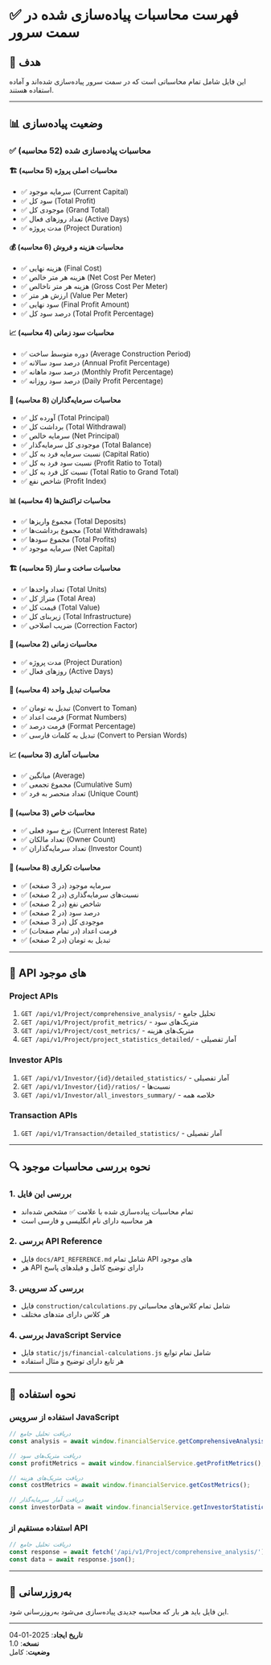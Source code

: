 # ✅ فهرست محاسبات پیاده‌سازی شده در سمت سرور

## 🎯 هدف
این فایل شامل تمام محاسباتی است که در سمت سرور پیاده‌سازی شده‌اند و آماده استفاده هستند.

---

## 📊 **وضعیت پیاده‌سازی**

### ✅ **محاسبات پیاده‌سازی شده (52 محاسبه)**

#### 🏗️ **محاسبات اصلی پروژه (5 محاسبه)**
- ✅ سرمایه موجود (Current Capital)
- ✅ سود کل (Total Profit)  
- ✅ موجودی کل (Grand Total)
- ✅ تعداد روزهای فعال (Active Days)
- ✅ مدت پروژه (Project Duration)

#### 💰 **محاسبات هزینه و فروش (6 محاسبه)**
- ✅ هزینه نهایی (Final Cost)
- ✅ هزینه هر متر خالص (Net Cost Per Meter)
- ✅ هزینه هر متر ناخالص (Gross Cost Per Meter)
- ✅ ارزش هر متر (Value Per Meter)
- ✅ سود نهایی (Final Profit Amount)
- ✅ درصد سود کل (Total Profit Percentage)

#### 📈 **محاسبات سود زمانی (4 محاسبه)**
- ✅ دوره متوسط ساخت (Average Construction Period)
- ✅ درصد سود سالانه (Annual Profit Percentage)
- ✅ درصد سود ماهانه (Monthly Profit Percentage)
- ✅ درصد سود روزانه (Daily Profit Percentage)

#### 👥 **محاسبات سرمایه‌گذاران (8 محاسبه)**
- ✅ آورده کل (Total Principal)
- ✅ برداشت کل (Total Withdrawal)
- ✅ سرمایه خالص (Net Principal)
- ✅ موجودی کل سرمایه‌گذار (Total Balance)
- ✅ نسبت سرمایه فرد به کل (Capital Ratio)
- ✅ نسبت سود فرد به کل (Profit Ratio to Total)
- ✅ نسبت کل فرد به کل (Total Ratio to Grand Total)
- ✅ شاخص نفع (Profit Index)

#### 📊 **محاسبات تراکنش‌ها (4 محاسبه)**
- ✅ مجموع واریزها (Total Deposits)
- ✅ مجموع برداشت‌ها (Total Withdrawals)
- ✅ مجموع سودها (Total Profits)
- ✅ سرمایه موجود (Net Capital)

#### 🏗️ **محاسبات ساخت و ساز (5 محاسبه)**
- ✅ تعداد واحدها (Total Units)
- ✅ متراژ کل (Total Area)
- ✅ قیمت کل (Total Value)
- ✅ زیربنای کل (Total Infrastructure)
- ✅ ضریب اصلاحی (Correction Factor)

#### 📅 **محاسبات زمانی (2 محاسبه)**
- ✅ مدت پروژه (Project Duration)
- ✅ روزهای فعال (Active Days)

#### 💱 **محاسبات تبدیل واحد (4 محاسبه)**
- ✅ تبدیل به تومان (Convert to Toman)
- ✅ فرمت اعداد (Format Numbers)
- ✅ فرمت درصد (Format Percentage)
- ✅ تبدیل به کلمات فارسی (Convert to Persian Words)

#### 📈 **محاسبات آماری (3 محاسبه)**
- ✅ میانگین (Average)
- ✅ مجموع تجمعی (Cumulative Sum)
- ✅ تعداد منحصر به فرد (Unique Count)

#### 🎯 **محاسبات خاص (3 محاسبه)**
- ✅ نرخ سود فعلی (Current Interest Rate)
- ✅ تعداد مالکان (Owner Count)
- ✅ تعداد سرمایه‌گذاران (Investor Count)

#### 🔄 **محاسبات تکراری (8 محاسبه)**
- ✅ سرمایه موجود (در 3 صفحه)
- ✅ نسبت‌های سرمایه‌گذاری (در 2 صفحه)
- ✅ شاخص نفع (در 2 صفحه)
- ✅ درصد سود (در 2 صفحه)
- ✅ موجودی کل (در 3 صفحه)
- ✅ فرمت اعداد (در تمام صفحات)
- ✅ تبدیل به تومان (در 2 صفحه)

---

## 🚀 **API های موجود**

### **Project APIs**
1. `GET /api/v1/Project/comprehensive_analysis/` - تحلیل جامع
2. `GET /api/v1/Project/profit_metrics/` - متریک‌های سود
3. `GET /api/v1/Project/cost_metrics/` - متریک‌های هزینه
4. `GET /api/v1/Project/project_statistics_detailed/` - آمار تفصیلی

### **Investor APIs**
1. `GET /api/v1/Investor/{id}/detailed_statistics/` - آمار تفصیلی
2. `GET /api/v1/Investor/{id}/ratios/` - نسبت‌ها
3. `GET /api/v1/Investor/all_investors_summary/` - خلاصه همه

### **Transaction APIs**
1. `GET /api/v1/Transaction/detailed_statistics/` - آمار تفصیلی

---

## 🔍 **نحوه بررسی محاسبات موجود**

### 1. **بررسی این فایل**
- تمام محاسبات پیاده‌سازی شده با علامت ✅ مشخص شده‌اند
- هر محاسبه دارای نام انگلیسی و فارسی است

### 2. **بررسی API Reference**
- فایل `docs/API_REFERENCE.md` شامل تمام API های موجود
- هر API دارای توضیح کامل و فیلدهای پاسخ

### 3. **بررسی کد سرویس**
- فایل `construction/calculations.py` شامل تمام کلاس‌های محاسباتی
- هر کلاس دارای متدهای مختلف

### 4. **بررسی JavaScript Service**
- فایل `static/js/financial-calculations.js` شامل تمام توابع
- هر تابع دارای توضیح و مثال استفاده

---

## 📝 **نحوه استفاده**

### **استفاده از سرویس JavaScript**
```javascript
// دریافت تحلیل جامع
const analysis = await window.financialService.getComprehensiveAnalysis();

// دریافت متریک‌های سود
const profitMetrics = await window.financialService.getProfitMetrics();

// دریافت متریک‌های هزینه
const costMetrics = await window.financialService.getCostMetrics();

// دریافت آمار سرمایه‌گذار
const investorData = await window.financialService.getInvestorStatistics(investorId);
```

### **استفاده مستقیم از API**
```javascript
// دریافت تحلیل جامع
const response = await fetch('/api/v1/Project/comprehensive_analysis/');
const data = await response.json();
```

---

## 🔄 **به‌روزرسانی**

این فایل باید هر بار که محاسبه جدیدی پیاده‌سازی می‌شود به‌روزرسانی شود.

---

**تاریخ ایجاد**: 2025-01-04  
**نسخه**: 1.0  
**وضعیت**: کامل
